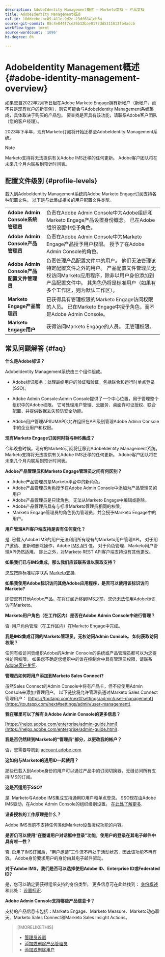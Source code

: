 ```yaml
---
description: AdobeIdentity Management概述 — Marketo文档 — 产品文档
title: AdobeIdentity Management概述
exl-id: 18ddeebc-bc89-411c-9d2c-23df6841cb3a
source-git-commit: 88c4e844f7ce26b12bae8177dd5311813fb4adcb
workflow-type: tm+mt
source-wordcount: '1096'
ht-degree: 0%

---
```


# AdobeIdentity Management概述 {#adobe-identity-management-overview}

如果您自2022年2月15日起在Adobe Marketo Engage拥有新帐户（新帐户，而不只是现有帐户的新实例），则它可能会与AdobeIdentity Management系统集成，具体取决于购买的产品包。 要查找是否具有该功能，请联系Adobe客户团队（您的客户经理）。

2023年下半年，现有Marketo订阅将开始迁移至AdobeIdentity Management系统。

>[!NOTE]
>
>Marketo支持将无法提供有关Adobe IMS迁移的任何更新。 Adobe客户团队将在未来几个月内联系到预计时间表。

## 配置文件级别 {#profile-levels}

载入到AdobeIdentity Management系统的Adobe Marketo Engage订阅支持各种配置文件。 以下是与此集成相关的用户配置文件类型。

<table>
 <tr>
  <td><strong>Adobe Admin Console系统管理员</strong></td>
  <td>负责在Adobe Admin Console中为Adobe组织和Marketo Engage产品设置身份概念。 已在Adobe组织设置中授予角色。</td>
 </tr>
 <tr>
  <td><strong>Adobe Admin Console产品管理员</strong></td>
  <td>负责在Adobe Admin Console中为Marketo Engage产品授予用户权限。 授予了在Adobe Admin Console的角色。</td>
 </tr>
 <tr>
  <td><strong>Adobe Admin Console产品配置文件管理员</strong></td>
  <td>负责管理产品配置文件中的用户。 他们无法管理该特定配置文件之外的用户。 产品配置文件管理员无权访问Marketo应用程序，除非以用户身份添加到产品配置文件中。 其角色仍将是标准用户（如果有多个工作区，则为默认工作区）。
</td>
 </tr>
 <tr>
  <td><strong>Marketo Engage产品管理员</strong></td>
  <td>已获得具有管理权限的Marketo Engage访问权限的人员。 已在Marketo Engage中授予角色，而不是Adobe Admin Console。</td>
 </tr>
 <tr>
  <td><strong>Marketo Engage用户</strong></td>
  <td>获得访问Marketo Engage的人员。 无管理权限。</td>
 </tr>
</table>

## 常见问题解答 {#faq}

**什么是Adobe标识？**

AdobeIdentity Management系统由三个组件组成。

* Adobe标识服务：处理最终用户的验证和验证，包括联合和运行时单点登录(SSO)。

* Adobe Admin Console:Admin Console提供了一个中心位置，用于管理整个组织中的Adobe权限。 它可处理用户管理、云服务、桌面许可证授权、联合配置，并提供数据丢失预防安全功能。

* Adobe用户管理API(UMAPI):允许组织在API级别管理Adobe Admin Console中的企业用户和权限。

**现有Marketo Engage订阅何时将与IMS集成？**

今年晚些时候，现有的Marketo订阅将迁移到AdobeIdentity Management系统。 Marketo支持将无法提供有关Adobe IMS迁移的任何更新。 Adobe客户团队将在未来几个月内联系到预计时间表。

**Adobe产品管理员和Marketo Engage管理员之间有何区别？**

* Adobe产品管理员是Marketo平台中的新角色。
* Adobe产品管理员角色授予在Adobe Admin Console中添加为产品管理员的用户
* Adobe产品管理员是只读角色，无法从Marketo Engage中编辑或删除。
* Adobe产品管理员具有与标准Marketo管理员相同的权限。
* Marketo Engage管理员的角色仍为管理员，并会授予Marketo Engage中的用户。

**用户管理API客户端支持是否有任何变化？**

是. 已载入Adobe IMS的用户无法利用所有现有的Marketo用户管理API。 对于用户邀请、更新和删除操作，Adobe [IMS API](https://www.adobe.io/apis/experienceplatform/umapi-new.html) 值。 对于角色管理，Marketo用户管理API仍然适用。 除此之外，对Marketo REST API客户端支持没有其他更改。

**如果我们已与IMS集成，那么我们应该联系谁以获取支持？**

您应按照标准程序联系 [Marketo支持](https://nation.marketo.com/t5/support/ct-p/Support).

**如果我使用Adobe标识访问其他Adobe应用程序，是否可以使用该标识访问Marketo?**

即使您有其他Adobe产品，在将订阅迁移到IMS之前，您仍无法使用Adobe标识访问Marketo。

**Marketo用户角色（在工作区内）是否在Adobe Admin Console中进行管理？**

否. 用户角色管理（在工作区内）在Marketo Engage中完成。

**我是IMS集成订阅的Marketo管理员，无权访问Admin Console。 如何获取访问权限？**

任何有权访问贵组织Adobe的Admin Console的系统或产品管理员都可以为您提供访问权限。 如果您不确定您组织中的谁在控制台中具有管理员权限，请联系 [Adobe客户关怀](https://helpx.adobe.com/contact.html).

**管理员如何将用户添加到Marketo Sales Connect?**

虽然Sales Connect的Admin Console中将有产品卡，但不应使用Admin Console来添加/管理用户。 以下链接将允许管理员通过Marketo Sales Connect管理用户： [https://toutapp.com/next#settings/admin/user-management](https://toutapp.com/next#settings/admin/user-management).

**我在哪里可以了解有关Adobe Admin Console的更多信息？**

[https://helpx.adobe.com/enterprise/admin-guide.html](https://helpx.adobe.com/enterprise/admin-guide.html).

**我是否仍然转到Marketo的“管理员”部分，以更改我的帐户？**

否，您需要导航到 [account.adobe.com](https://account.adobe.com).

**这如何与Marketo的通用ID一起使用？**

那些已载入到Adobe身份的用户可以通过产品中的订阅切换器，无缝访问所有支持IMS的订阅。

**这是否适用于SSO?**

是. Marketo与Adobe IMS集成支持通用ID用户和单点登录。 SSO现在由Adobe IMS驱动，在Adobe Admin Console的组织级别设置。 [在此处了解更多](https://helpx.adobe.com/enterprise/using/set-up-identity.html).

**设备授权的工作原理是什么？**

Adobe IMS当前不支持任何类似Marketo设备授权功能的内容。

**是否仍可以使用“在邀请用户对话框中登录”功能，使用户的登录在其电子邮件中具有唯一性？**

否. 启用了IMS订阅后，“用户邀请”工作流不再处于活动状态，因此该功能不再有效。 Adobe身份要求用户的身份由其电子邮件驱动。

**对于Adobe IMS，我们是否可以选择使用Adobe ID、Enterprise ID或Federated ID?**

是，您可以确定要获得组织支持的身份类型。 更多信息可在此处找到： [身份概述](https://helpx.adobe.com/enterprise/using/identity.html) 和此处： [设置标识](https://helpx.adobe.com/enterprise/using/set-up-identity.html).

**Adobe Admin Console支持哪些产品信息卡？**

支持的产品信息卡包括：Marketo Engage、Marketo Measure、Marketo动态聊天、Marketo Sales Connect和Marketo Sales Insight Actions。

>[!MORELIKETHIS]
>
>* [管理员设置](/help/marketo/product-docs/administration/marketo-with-adobe-identity/admin-setup.md)
>* [添加或删除产品管理员](/help/marketo/product-docs/administration/marketo-with-adobe-identity/add-or-remove-a-product-admin.md)
>* [添加或删除用户](/help/marketo/product-docs/administration/marketo-with-adobe-identity/add-or-remove-a-user.md)

